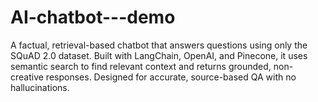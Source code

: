 # AI-chatbot---demo
A factual, retrieval-based chatbot that answers questions using only the SQuAD 2.0 dataset. Built with LangChain, OpenAI, and Pinecone, it uses semantic search to find relevant context and returns grounded, non-creative responses. Designed for accurate, source-based QA with no hallucinations.
